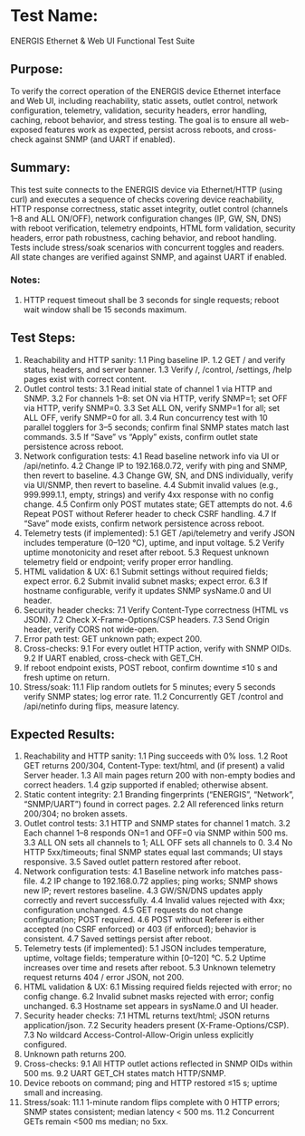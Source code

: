 # Test Name:
ENERGIS Ethernet & Web UI Functional Test Suite

## Purpose:
To verify the correct operation of the ENERGIS device Ethernet interface and Web UI, including reachability, static assets,
outlet control, network configuration, telemetry, validation, security headers, error handling, caching, reboot behavior,
and stress testing. The goal is to ensure all web-exposed features work as expected, persist across reboots, and cross-check
against SNMP (and UART if enabled).

## Summary:
This test suite connects to the ENERGIS device via Ethernet/HTTP (using curl) and executes a sequence of checks covering
device reachability, HTTP response correctness, static asset integrity, outlet control (channels 1–8 and ALL ON/OFF),
network configuration changes (IP, GW, SN, DNS) with reboot verification, telemetry endpoints, HTML form validation,
security headers, error path robustness, caching behavior, and reboot handling. Tests include stress/soak scenarios with
concurrent toggles and readers. All state changes are verified against SNMP, and against UART if enabled.

### Notes:

1. HTTP request timeout shall be 3 seconds for single requests; reboot wait window shall be 15 seconds maximum.


## Test Steps:

1. Reachability and HTTP sanity:
   1.1 Ping baseline IP.
   1.2 GET / and verify status, headers, and server banner.
   1.3 Verify /, /control, /settings, /help pages exist with correct content.
3. Outlet control tests:
   3.1 Read initial state of channel 1 via HTTP and SNMP.
   3.2 For channels 1–8: set ON via HTTP, verify SNMP=1; set OFF via HTTP, verify SNMP=0.
   3.3 Set ALL ON, verify SNMP=1 for all; set ALL OFF, verify SNMP=0 for all.
   3.4 Run concurrency test with 10 parallel togglers for 3–5 seconds; confirm final SNMP states match last commands.
   3.5 If “Save” vs “Apply” exists, confirm outlet state persistence across reboot.
4. Network configuration tests:
   4.1 Read baseline network info via UI or /api/netinfo.
   4.2 Change IP to 192.168.0.72, verify with ping and SNMP, then revert to baseline.
   4.3 Change GW, SN, and DNS individually, verify via UI/SNMP, then revert to baseline.
   4.4 Submit invalid values (e.g., 999.999.1.1, empty, strings) and verify 4xx response with no config change.
   4.5 Confirm only POST mutates state; GET attempts do not.
   4.6 Repeat POST without Referer header to check CSRF handling.
   4.7 If “Save” mode exists, confirm network persistence across reboot.
5. Telemetry tests (if implemented):
   5.1 GET /api/telemetry and verify JSON includes temperature (0–120 °C), uptime, and input voltage.
   5.2 Verify uptime monotonicity and reset after reboot.
   5.3 Request unknown telemetry field or endpoint; verify proper error handling.
6. HTML validation & UX:
   6.1 Submit settings without required fields; expect error.
   6.2 Submit invalid subnet masks; expect error.
   6.3 If hostname configurable, verify it updates SNMP sysName.0 and UI header.
7. Security header checks:
   7.1 Verify Content-Type correctness (HTML vs JSON).
   7.2 Check X-Frame-Options/CSP headers.
   7.3 Send Origin header, verify CORS not wide-open.
8. Error path test: GET unknown path; expect 200.
9. Cross-checks:
   9.1 For every outlet HTTP action, verify with SNMP OIDs.
   9.2 If UART enabled, cross-check with GET\_CH.
10. If reboot endpoint exists, POST reboot, confirm downtime ≤10 s and fresh uptime on return.
11. Stress/soak:
    11.1 Flip random outlets for 5 minutes; every 5 seconds verify SNMP states; log error rate.
    11.2 Concurrently GET /control and /api/netinfo during flips, measure latency.

## Expected Results:

1. Reachability and HTTP sanity:
   1.1 Ping succeeds with 0% loss.
   1.2 Root GET returns 200/304, Content-Type: text/html, and (if present) a valid Server header.
   1.3 All main pages return 200 with non-empty bodies and correct headers.
   1.4 gzip supported if enabled; otherwise absent.
2. Static content integrity:
   2.1 Branding fingerprints (“ENERGIS”, “Network”, “SNMP/UART”) found in correct pages.
   2.2 All referenced links return 200/304; no broken assets.
3. Outlet control tests:
   3.1 HTTP and SNMP states for channel 1 match.
   3.2 Each channel 1–8 responds ON=1 and OFF=0 via SNMP within 500 ms.
   3.3 ALL ON sets all channels to 1; ALL OFF sets all channels to 0.
   3.4 No HTTP 5xx/timeouts; final SNMP states equal last commands; UI stays responsive.
   3.5 Saved outlet pattern restored after reboot.
4. Network configuration tests:
   4.1 Baseline network info matches pass-file.
   4.2 IP change to 192.168.0.72 applies; ping works; SNMP shows new IP; revert restores baseline.
   4.3 GW/SN/DNS updates apply correctly and revert successfully.
   4.4 Invalid values rejected with 4xx; configuration unchanged.
   4.5 GET requests do not change configuration; POST required.
   4.6 POST without Referer is either accepted (no CSRF enforced) or 403 (if enforced); behavior is consistent.
   4.7 Saved settings persist after reboot.
5. Telemetry tests (if implemented):
   5.1 JSON includes temperature, uptime, voltage fields; temperature within \[0–120] °C.
   5.2 Uptime increases over time and resets after reboot.
   5.3 Unknown telemetry request returns 404 / error JSON, not 200.
6. HTML validation & UX:
   6.1 Missing required fields rejected with error; no config change.
   6.2 Invalid subnet masks rejected with error; config unchanged.
   6.3 Hostname set appears in sysName.0 and UI header.
7. Security header checks:
   7.1 HTML returns text/html; JSON returns application/json.
   7.2 Security headers present (X-Frame-Options/CSP).
   7.3 No wildcard Access-Control-Allow-Origin unless explicitly configured.
8. Unknown path returns 200.
9. Cross-checks:
   9.1 All HTTP outlet actions reflected in SNMP OIDs within 500 ms.
   9.2 UART GET\_CH states match HTTP/SNMP.
10. Device reboots on command; ping and HTTP restored ≤15 s; uptime small and increasing.
11. Stress/soak:
    11.1 1-minute random flips complete with 0 HTTP errors; SNMP states consistent; median latency < 500 ms.
    11.2 Concurrent GETs remain <500 ms median; no 5xx.
